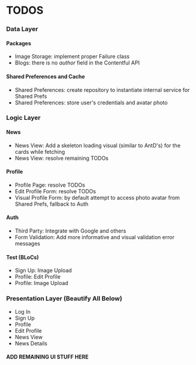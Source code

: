 # TODOS

### Data Layer

#### Packages

- Image Storage: implement proper Failure class
- Blogs: there is no *author* field in the Contentful API

#### Shared Preferences and Cache

- Shared Preferences: create repository to instantiate internal service for Shared Prefs
- Shared Preferences: store user's credentials and avatar photo

### Logic Layer

#### News

- News View: Add a skeleton loading visual (similar to AntD's) for the cards while fetching
- News View: resolve remaining TODOs

#### Profile

- Profile Page: resolve TODOs
- Edit Profile Form: resolve TODOs
- Visual Profile Form: by default attempt to access photo avatar from Shared Prefs, fallback to Auth

#### Auth

- Third Party: Integrate with Google and others
- Form Validation: Add more informative and visual validation error messages

#### Test (BLoCs)

- Sign Up: Image Upload
- Profile: Edit Profile
- Profile: Image Upload

### Presentation Layer (Beautify All Below)

- Log In
- Sign Up
- Profile
- Edit Profile
- News View
- News Details

#### ADD REMAINING UI STUFF HERE
